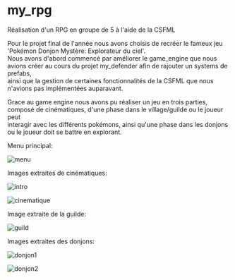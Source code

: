 # my_rpg

Réalisation d'un RPG en groupe de 5 à l'aide de la CSFML

Pour le projet final de l'année nous avons choisis de recréer le fameux jeu 'Pokémon Donjon Mystère: Explorateur du ciel'.  
Nous avons d'abord commencé par améliorer le game_engine que nous avions créer au cours du projet my_defender afin de rajouter un systems de prefabs,  
ainsi que la gestion de certaines fonctionnalités de la CSFML que nous n'avions pas implémentées auparavant.  

Grace au game engine nous avons pu réaliser un jeu en trois parties, composé de cinématiques, d'une phase dans le village/guilde ou le joueur peut  
interagir avec les différents pokémons, ainsi qu'une phase dans les donjons ou le joueur doit se battre en explorant.  

Menu principal:

![menu](menu.png)

Images extraites de cinématiques:

![intro](intro.png)

![cinematique](cinematique.png)

Image extraite de la guilde:

![guild](guild.png)

Images extraites des donjons:

![donjon1](donjon.png)

![donjon2](donjon2.png)
